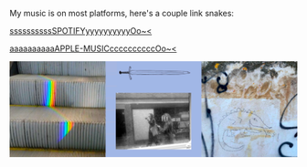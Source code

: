 

My music is on most platforms, here's a couple link snakes:

[ssssssssssSPOTIFYyyyyyyyyyyOo~<](https://open.spotify.com/artist/7tcbyFvckHmYOFB2iwwDbR?si=CmZWXvyFQMe7m1-zYUU4GQ)

[aaaaaaaaaaAPPLE-MUSICccccccccccOo~<](https://music.apple.com/gb/artist/dotoro/1654896437)

![Dotoro link page photos](./images/Dotoro-link-page.png)


  <div style="height: 1em"> </div>
